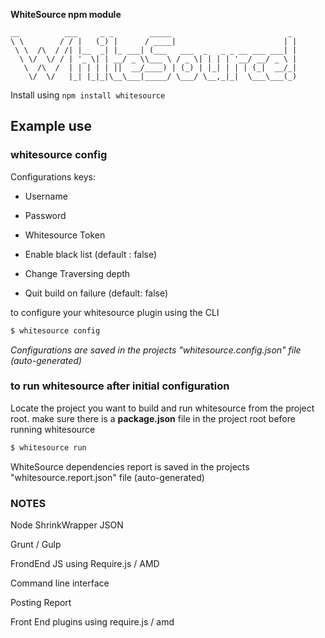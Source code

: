 **WhiteSource npm module**
  
    __          ___     _ _        _____                          _ 
    \ \        / / |   (_) |      / ____|                        | |
     \ \  /\  / /| |__  _| |_ ___| (___   ___  _   _ _ __ ___ ___| |
      \ \/  \/ / | '_ \| | __/ _ \\___ \ / _ \| | | | '__/ __/ _ \ |
       \  /\  /  | | | | | ||  __/____) | (_) | |_| | | | (_|  __/_|
        \/  \/   |_| |_|_|\__\___|_____/ \___/ \__,_|_|  \___\___(_)
                                                                 
                                                                 


Install using `npm install whitesource`

## Example use

### whitesource config
Configurations keys:

- Username

- Password

- Whitesource Token

- Enable black list (default : false)

- Change Traversing depth

- Quit build on failure (default: false)

to configure your whitesource plugin using the CLI
```bash
$ whitesource config
```

 *Configurations are saved in the projects "whitesource.config.json" file (auto-generated)*


### to run whitesource after initial configuration 

Locate the project you want to build and run whitesource from the project root.
make sure there is a **package.json** file in the project root before running whitesource

```bash
$ whitesource run
```

WhiteSource dependencies report is saved in the projects "whitesource.report.json" file (auto-generated)


### NOTES ###

Node ShrinkWrapper JSON

Grunt / Gulp

FrondEnd JS using Require.js / AMD

Command line interface

Posting Report

Front End plugins using require.js / amd
